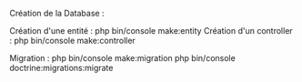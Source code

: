 Création de la Database : 

Création d'une entité : php bin/console make:entity
Création d'un controller : php bin/console make:controller

Migration : php bin/console make:migration
            php bin/console doctrine:migrations:migrate
